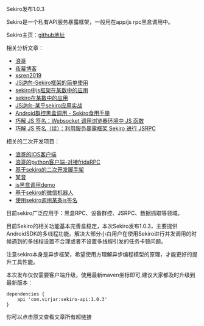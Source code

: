 Sekiro发布1.0.3

Sekiro是一个私有API服务暴露框架，一般用在app/js rpc黑盒调用中。

Sekiro主页：[github地址](https://github.com/virjar/sekiro)

相关分析文章：
- [浪哥](https://github.com/langgithub/sekiro-lang)
- [夜幕博客](https://bbs.nightteam.cn/thread-86.htm)
- [xsren2019](https://www.jianshu.com/p/6b71106c45eb?from=timeline)
- [JS逆向-Sekiro框架的简单使用](https://mp.weixin.qq.com/s/y13sl1vW7ck-JBfGZ7BPnQ)
- [sekiro中js框架在某数中的应用](https://mp.weixin.qq.com/s/R2dJ07QEZ3N6Ngb4UOv76A)
- [sekiro在某数中的应用](https://mp.weixin.qq.com/s/_gjGPURlvOc2EIgbOj8vWg)
- [JS逆向-某乎sekiro应用实战](https://mp.weixin.qq.com/s/NyEd_COnEtKKeAyuByHNuw)
- [Android群控黑盒调用 - Sekiro食用手册](https://bbs.pediy.com/thread-259974.htm)
- [巧解 JS 签名：Websocket 调用浏览器环境中 JS 函数](https://b0rgch3n.github.io/post/8a80a20e32e993bd370f89801cf0fac8/)
- [巧解 JS 签名（续）：利用服务暴露框架 Sekiro 进行 JSRPC](https://b0rgch3n.github.io/post/d108e4c1b86c0a6a9fe84736cd5438bd/)


相关的二次开发项目：
- [浪哥的IOS客户端](https://github.com/langgithub/SekiroIOS)
- [浪哥的python客户端-对接fridaRPC](https://github.com/langgithub/SekiroPython)
- [基于sekiro的二次开发脚手架](https://github.com/lateautumn4lin/headwolf)
- [某音](https://github.com/h1code2/douyin_search_result)
- [js黑盒调用demo](https://github.com/nieyaopan/sekiro_demo)
- [基于sekiro的微信机器人](https://github.com/treexi/wework)
- [使用sekiro调用某条js签名](https://github.com/guoxianru/learn_forever/blob/master/Spider/demo/sekiro_toutiao/sekiro_demo.html)



目前sekiro广泛应用于：黑盒RPC、设备群控、JSRPC、数据抓取等领域。

目前Sekiro的相关功能基本完善盒稳定，本次Sekiro发布1.0.3，主要提供AndroidSDK的多线程功能。解决大部分小白用户在使用Sekiro进行并发调用的时候遇到的多线程设置不合理或者不设置多线程引发的任务卡顿问题。

注意sekiro本身是异步框架，希望使用方理解异步编程模型的原理，才能更好的提升工具性能。

本次发布仅仅需要客户端升级，使用最新maven坐标即可,建议大家都及时升级到最新版本：


```
dependencies {
    api 'com.virjar:sekiro-api:1.0.3'
}
```



你可以点击原文查看文章所有超链接​
